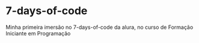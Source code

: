 <h1 center>7-days-of-code</h1>
Minha primeira imersão no 7-days-of-code da alura, no curso de Formação Iniciante em Programação
